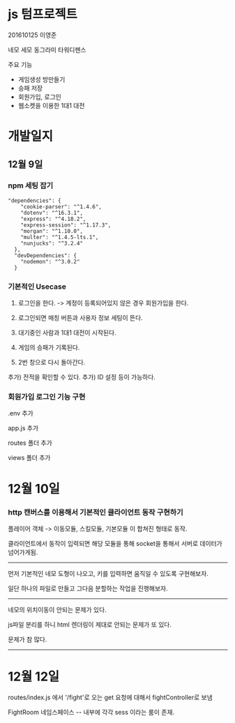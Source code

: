 # js  텀프로젝트

201610125 이영준

네모 세모 동그라미 타워디펜스

주요 기능

- 게임생성 방만들기
- 승패 저장
- 회원가입, 로그인
- 웹소켓을 이용한 1대1 대전

# 개발일지

## 12월 9일

### npm 세팅 잡기

```angular2html
"dependencies": {
    "cookie-parser": "^1.4.6",
    "dotenv": "^16.3.1",
    "express": "^4.18.2",
    "express-session": "^1.17.3",
    "morgan": "^1.10.0",
    "multer": "^1.4.5-lts.1",
    "nunjucks": "^3.2.4"
  },
  "devDependencies": {
    "nodemon": "^3.0.2"
  }

```

### 기본적인 Usecase

1. 로그인을 한다.
-> 계정이 등록되어있지 않은 경우 회원가입을 한다.

2. 로그인되면 매칭 버튼과 사용자 정보 세팅이 뜬다.

3. 대기중인 사람과 1대1 대전이 시작된다.
4. 게임의 승패가 기록된다.
5. 2번 창으로 다시 돌아간다.

추가) 전적을 확인할 수 있다.
추가) ID 설정 등이 가능하다.

### 회원가입 로그인 기능 구현

.env 추가

app.js 추가

routes 폴더 추가

views 폴더 추가


# 12월 10일

### http 캔버스를 이용해서 기본적인 클라이언트 동작 구현하기

플레이어 객체 -> 이동모듈, 스킬모듈, 기본모듈 이 합쳐진 형태로 동작.

클라이언트에서 동작이 입력되면 해당 모듈을 통해 socket을 통해서 서버로 데이터가 넘어가게됨.

---

먼저 기본적인 네모 도형이 나오고, 키를 입력하면 움직일 수 있도록 구현해보자.

일단 하나의 파일로 만들고 그다음 분할하는 작업을 진행해보자.

---

네모의 위치이동이 안되는 문제가 있다.

js파일 분리를 하니 html 렌더링이 제대로 안되는 문제가 또 있다.

문제가 참 많다.


---

# 12월 12일

routes/index.js 에서 '/fight'로 오는 get 요청에 대해서 fightController로 보냄

FightRoom 네임스페이스 -- 내부에 각각 sess 이라는 룸이 존재.
